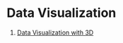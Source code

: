 # Data Visualization

1. [Data Visualization with 3D](./courses/01-data-visualization-with-3d/data-visualization-with-d3.md)

